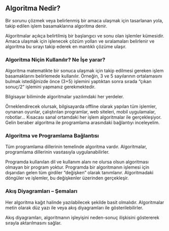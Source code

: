 ## Algoritma Nedir? ​

Bir sorunu çözmek veya belirlenmiş bir amaca ulaşmak için tasarlanan yola, takip edilen işlem basamaklarına algoritma denir.​

Algoritmalar açıkça belirtilmiş bir başlangıcı ve  sonu olan işlemler kümesidir. Amaca ulaşmak için işlenecek çözüm yolları ve sıralamaları belirlenir ve algoritma bu sırayı takip ederek en mantıklı çözüme ulaşır.​
​

### Algoritma Niçin Kullanılır? Ne İşe yarar?​

Algoritma matematikte bir sonuca ulaşmak için takip edilmesi gereken işlem basamaklarını belirlemede kullanılır. Örneğin, 3 ve 5 sayılarının ortalamasını bulmak istediğinizde önce (3+5) işlemini yaptıktan sonra sırada “çıkan sonuç/2” işlemini yapmanız gerekmektedir.​

Bilgisayar biliminde algoritmalar yazılımdaki her yerdeler.​

Örneklendirecek olursak, bilgisayarda offline olarak yapılan tüm işlemler, oynanan oyunlar, çalıştırılan programlar, web siteleri, mobil uygulamalar, robotlar… Kısacası sanal ortamdaki her işlem algoritmalar ile gerçekleşiyor. Gelin beraber algoritma ile programlama arasındaki bağlantıyı inceleyelim.​
​

### Algoritma ve Programlama Bağlantısı​

Tüm programlama dillerinin temelinde algoritma vardır. Algoritmalar, programlama dillerinin vasıtasıyla uygulanabilirler.​

Programda kullanılan dil ve kullanım alanı ne olursa olsun algoritması olmayan bir program yoktur. Programda bir algoritmanın işlemesi için dışarıdan gelen tüm girdiler “değişken” olarak tanımlanır. Algoritmadaki döngüler ve işlemler, bu değişkenler üzerinden gerçekleşir.​
​

### Akış Diyagramları – Şemaları​

Her algoritma kağıt halinde yazılabilecek şekilde basit olmalıdır. Algoritmalar metin olarak düz yazı ile veya akış diyagramları ile gösterilebilirler.​

Akış diyagramları, algoritmanın işleyişini neden-sonuç ilişkisini göstererek sırayla aktarılmasını sağlar.​
​
